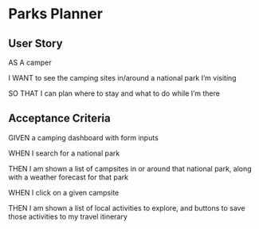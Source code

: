 # Parks Planner

## User Story
AS A camper

I WANT to see the camping sites in/around a national park I’m visiting

SO THAT I can plan where to stay and what to do while I’m there

## Acceptance Criteria
GIVEN a camping dashboard with form inputs

WHEN I search for a national park

THEN I am shown a list of campsites in or around that national park, along with a weather forecast for that park

WHEN I click on a given campsite

THEN I am shown a list of local activities to explore, and buttons to save those activities to my travel itinerary

